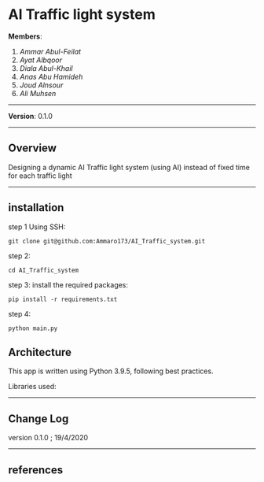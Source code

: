 # AI Traffic light system

**Members**:

1. _Ammar Abul-Feilat_
2. _Ayat Albqoor_
3. _Diala Abul-Khail_
4. _Anas Abu Hamideh_
5. _Joud Alnsour_
6. _Ali Muhsen_

---

**Version**: 0.1.0

---

## Overview

Designing a dynamic AI Traffic light system (using AI) instead of fixed time for each traffic light

---

## installation

step 1 Using SSH:

    git clone git@github.com:Ammaro173/AI_Traffic_system.git

step 2:

    cd AI_Traffic_system

step 3:
install the required packages:

    pip install -r requirements.txt

step 4:

    python main.py

## Architecture

This app is written using Python 3.9.5, following best practices.

Libraries used:

---

## Change Log

version 0.1.0 ; 19/4/2020

---

## references

```

```
